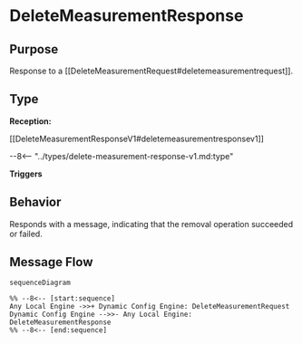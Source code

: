 <div class="message" markdown>


# DeleteMeasurementResponse


## Purpose


<!-- --8<-- [start:purpose] -->
Response to a [[DeleteMeasurementRequest#deletemeasurementrequest]].
<!-- --8<-- [end:purpose] -->

## Type


<!-- --8<-- [start:type] -->
**Reception:**

[[DeleteMeasurementResponseV1#deletemeasurementresponsev1]]

--8<-- "../types/delete-measurement-response-v1.md:type"

**Triggers**



<!-- --8<-- [end:type] -->

## Behavior


<!-- --8<-- [start:behavior] -->
Responds with a message, indicating that the removal operation succeeded or failed.
<!-- --8<-- [end:behavior] -->


## Message Flow


<!-- --8<-- [start:messages] -->
```mermaid
sequenceDiagram

%% --8<-- [start:sequence]
Any Local Engine ->>+ Dynamic Config Engine: DeleteMeasurementRequest
Dynamic Config Engine -->>- Any Local Engine: DeleteMeasurementResponse
%% --8<-- [end:sequence]
```

<!-- --8<-- [end:messages] -->

</div>
